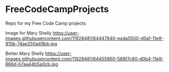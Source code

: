 # FreeCodeCampProjects
Repo for my Free Code Camp projects

Image for Mary Shelly
https://user-images.githubusercontent.com/11928481/64447840-eada5500-d0a1-11e9-915b-74ae250a49bb.jpg

Better Mary Shelly
https://user-images.githubusercontent.com/11928481/64455860-588f7c80-d0b4-11e9-866d-b7aa44b5a0cb.jpg
